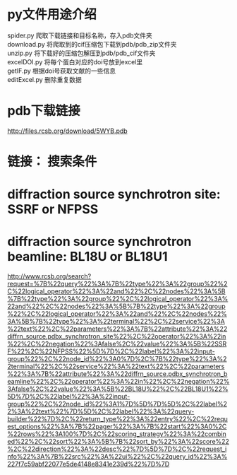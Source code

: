 # py文件用途介绍
spider.py 爬取下载链接和目标名称，存入pdb文件夹  
download.py 将爬取到的cif压缩包下载到pdb/pdb_zip文件夹  
unzip.py 将下载好的压缩包解压到pdb/pdb_cif文件夹  
excelDOI.py 将每个蛋白对应的doi号放到excel里  
getIF.py 根据doi号获取文献的一些信息  
editExcel.py 删除重复数据


# pdb下载链接
http://files.rcsb.org/download/5WYB.pdb


# 链接： 	搜索条件
# 		diffraction source synchrotron site: SSRF or NFPSS
#		diffraction source synchrotron beamline: BL18U or BL18U1
http://www.rcsb.org/search?request=%7B%22query%22%3A%7B%22type%22%3A%22group%22%2C%22logical_operator%22%3A%22and%22%2C%22nodes%22%3A%5B%7B%22type%22%3A%22group%22%2C%22logical_operator%22%3A%22and%22%2C%22nodes%22%3A%5B%7B%22type%22%3A%22group%22%2C%22logical_operator%22%3A%22and%22%2C%22nodes%22%3A%5B%7B%22type%22%3A%22terminal%22%2C%22service%22%3A%22text%22%2C%22parameters%22%3A%7B%22attribute%22%3A%22diffrn_source.pdbx_synchrotron_site%22%2C%22operator%22%3A%22in%22%2C%22negation%22%3Afalse%2C%22value%22%3A%5B%22SSRF%22%2C%22NFPSS%22%5D%7D%2C%22label%22%3A%22input-group%22%2C%22node_id%22%3A0%7D%2C%7B%22type%22%3A%22terminal%22%2C%22service%22%3A%22text%22%2C%22parameters%22%3A%7B%22attribute%22%3A%22diffrn_source.pdbx_synchrotron_beamline%22%2C%22operator%22%3A%22in%22%2C%22negation%22%3Afalse%2C%22value%22%3A%5B%22BL18U%22%2C%22BL18U1%22%5D%7D%2C%22label%22%3A%22input-group%22%2C%22node_id%22%3A1%7D%5D%7D%5D%2C%22label%22%3A%22text%22%7D%5D%2C%22label%22%3A%22query-builder%22%7D%2C%22return_type%22%3A%22entry%22%2C%22request_options%22%3A%7B%22pager%22%3A%7B%22start%22%3A0%2C%22rows%22%3A100%7D%2C%22scoring_strategy%22%3A%22combined%22%2C%22sort%22%3A%5B%7B%22sort_by%22%3A%22score%22%2C%22direction%22%3A%22desc%22%7D%5D%7D%2C%22request_info%22%3A%7B%22src%22%3A%22ui%22%2C%22query_id%22%3A%227f7c59abf22077e5de4148e8341e239d%22%7D%7D

